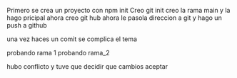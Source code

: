 Primero se crea un proyecto con npm init
Creo  git init
creo la  rama main y la  hago  pricipal
ahora creo git hub 
ahora le pasola direccion a git 
y hago  un push a github

una vez haces un  comit  se complica el  tema

probando rama 1
probando rama_2

hubo conflicto y tuve que decidir que cambios aceptar
